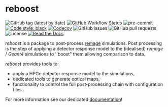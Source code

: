 # reboost

![GitHub tag (latest by date)](https://img.shields.io/github/v/tag/legend-exp/reboost?logo=git)
[![GitHub Workflow Status](https://img.shields.io/github/checks-status/legend-exp/reboost/main?label=main%20branch&logo=github)](https://github.com/legend-exp/reboost/actions)
[![pre-commit](https://img.shields.io/badge/pre--commit-enabled-brightgreen?logo=pre-commit&logoColor=white)](https://github.com/pre-commit/pre-commit)
[![Code style: black](https://img.shields.io/badge/code%20style-black-000000.svg)](https://github.com/psf/black)
[![Codecov](https://img.shields.io/codecov/c/github/legend-exp/reboost?logo=codecov)](https://app.codecov.io/gh/legend-exp/reboost)
![GitHub issues](https://img.shields.io/github/issues/legend-exp/reboost?logo=github)
![GitHub pull requests](https://img.shields.io/github/issues-pr/legend-exp/reboost?logo=github)
![License](https://img.shields.io/github/license/legend-exp/reboost)
[![Read the Docs](https://img.shields.io/readthedocs/reboost?logo=readthedocs)](https://reboost.readthedocs.io)

_reboost_ is a package to post-process
[remage](https://remage.readthedocs.io/en/stable/) simulations. Post processing
is the step of applying a detector response model to the (idealised) _remage_ /
_Geant4_ simulations to ''boost" them allowing comparison to data.

_reboost_ provides tools to:

- apply a HPGe detector response model to the simulations,
- dedicated tools to generate optical maps,
- functionality to control the full post-processing chain with configuration
  files.

For more information see our dedicated
[documentation](https://reboost.readthedocs.io/en/stable/)!
